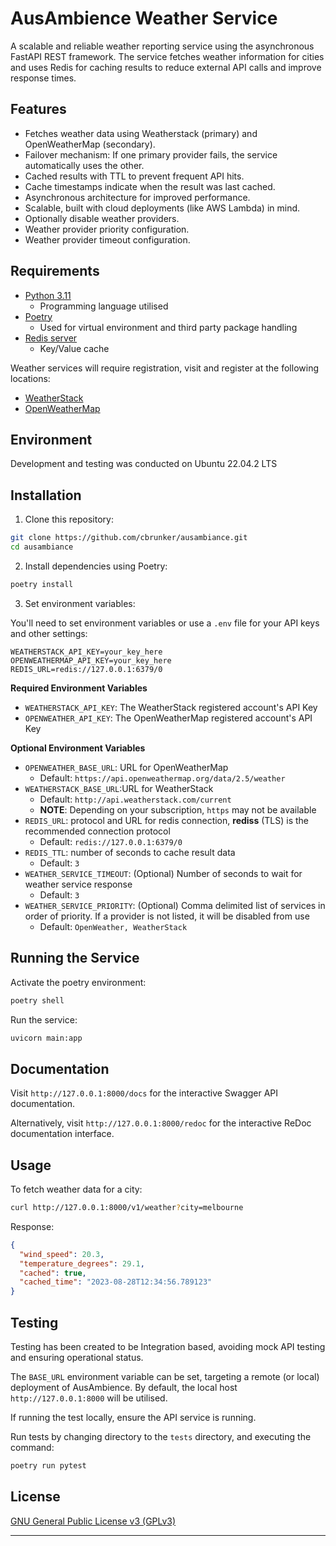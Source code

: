 # AusAmbience Weather Service

A scalable and reliable weather reporting service using the asynchronous FastAPI REST framework. 
The service fetches weather information for cities and uses Redis for caching results to reduce external API calls 
and improve response times.

## Features

- Fetches weather data using Weatherstack (primary) and OpenWeatherMap (secondary).
- Failover mechanism: If one primary provider fails, the service automatically uses the other.
- Cached results with TTL to prevent frequent API hits.
- Cache timestamps indicate when the result was last cached.
- Asynchronous architecture for improved performance.
- Scalable, built with cloud deployments (like AWS Lambda) in mind.
- Optionally disable weather providers.
- Weather provider priority configuration.
- Weather provider timeout configuration.

## Requirements

- [Python 3.11](https://www.python.org/downloads/)
  - Programming language utilised 
- [Poetry](https://python-poetry.org/docs/)
  - Used for virtual environment and third party package handling
- [Redis server](https://redis.io/download/)
  - Key/Value cache

Weather services will require registration, visit and register at the following locations:

* [WeatherStack](https://weatherstack.com/product)
* [OpenWeatherMap](https://openweathermap.org/api)

## Environment

Development and testing was conducted on Ubuntu 22.04.2 LTS

## Installation

1. Clone this repository:

```bash
git clone https://github.com/cbrunker/ausambiance.git
cd ausambiance
```

2. Install dependencies using Poetry:

```bash
poetry install
```

3. Set environment variables:

You'll need to set environment variables or use a `.env` file for your API keys and other settings:

```env
WEATHERSTACK_API_KEY=your_key_here
OPENWEATHERMAP_API_KEY=your_key_here
REDIS_URL=redis://127.0.0.1:6379/0
```

**Required Environment Variables**

* `WEATHERSTACK_API_KEY`: The WeatherStack registered account's API Key
* `OPENWEATHER_API_KEY`: The OpenWeatherMap registered account's API Key

**Optional Environment Variables**

* `OPENWEATHER_BASE_URL`: URL for OpenWeatherMap
  * Default: `https://api.openweathermap.org/data/2.5/weather`
* `WEATHERSTACK_BASE_URL`:URL for WeatherStack
  * Default: `http://api.weatherstack.com/current`
  * **NOTE**: Depending on your subscription, `https` may not be available
* `REDIS_URL`: protocol and URL for redis connection, **rediss** (TLS) is the recommended connection protocol
  * Default: `redis://127.0.0.1:6379/0`
* `REDIS_TTL`: number of seconds to cache result data
  * Default: `3`
* `WEATHER_SERVICE_TIMEOUT`: (Optional) Number of seconds to wait for weather service response
  * Default: `3` 
* `WEATHER_SERVICE_PRIORITY`: (Optional) Comma delimited list of services in order of priority. If a provider is not listed, it will be disabled from use
  * Default: `OpenWeather, WeatherStack`

## Running the Service

Activate the poetry environment:

```bash
poetry shell
```

Run the service:

```bash
uvicorn main:app
```

## Documentation

Visit `http://127.0.0.1:8000/docs` for the interactive Swagger API documentation.

Alternatively, visit `http://127.0.0.1:8000/redoc` for the interactive ReDoc documentation interface.


## Usage

To fetch weather data for a city:

```bash
curl http://127.0.0.1:8000/v1/weather?city=melbourne
```

Response:

```json
{
  "wind_speed": 20.3,
  "temperature_degrees": 29.1,
  "cached": true,
  "cached_time": "2023-08-28T12:34:56.789123"
}
```

## Testing

Testing has been created to be Integration based, avoiding mock API testing and ensuring operational status.

The `BASE_URL` environment variable can be set, targeting a remote (or local) deployment of AusAmbience. By default, 
the local host `http://127.0.0.1:8000` will be utilised.

If running the test locally, ensure the API service is running.

Run tests by changing directory to the `tests` directory, and executing the command:

```bash
poetry run pytest
```

## License

[GNU General Public License v3 (GPLv3)](https://www.gnu.org/licenses/gpl-3.0.html)

---
